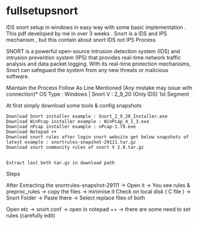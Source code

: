# fullsetupsnort
IDS snort setup in windows in easy way with some basic implementation . This pdf developed by me in over 3 weeks . Snort is a IDS and IPS mechanism , but this contain about snort IDS not IPS Process

SNORT is a powerful open-source intrusion detection system (IDS) and intrusion prevention system (IPS) that provides real-time network traffic analysis and data packet logging. With its real-time protection mechanisms, Snort can safeguard the system from any new threats or malicious software. 

Maintain the Process Follow As Line Mentioned (Any mistake may issue with connection)*
                                                                                                OS Type : Windows | Snort V : 2_9_20 (Only IDS)
1st Segment

At first simply download some tools & config snapshots 

    Download Snort installer example : Snort_2_9_20_Installer.exe
    Download WinPcap installer example : WinPcap_4_1_3.exe
    Download nPcap installer example : nPcap-1.79.exe
    Download Notepad ++
    Download snort rules after login snort website get below snapshots of latest example : snortrules-snapshot-29111.tar.gz
    Download snort community rules of snort V 2.9.tar.gz

                                                                                                                        Extract last both tar.gz in download path

Steps

After Extracting the snortrules-snapshot-29111 ->
Open it ->
You see rules & preproc_rules -> copy the files -> minimise it
Check on local disk ( C file ) -> Snort Folder -> Paste there -> Select replace files of both

Open etc -> snort.conf -> open in notepad ++ -> there are some need to set rules (carefully edit) 
